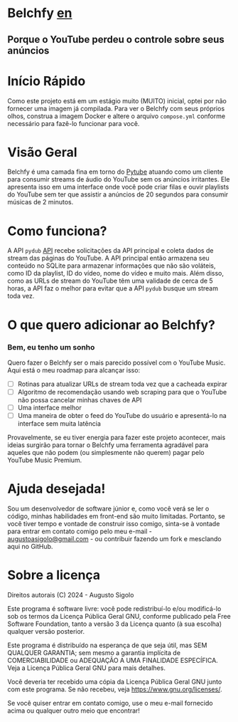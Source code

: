 # Belchfy [en](https://github.com/Sigoloh/belchfy/blob/main/README.md)
## Porque o YouTube perdeu o controle sobre seus anúncios

# Início Rápido
Como este projeto está em um estágio muito (MUITO) inicial, optei por não fornecer uma imagem já compilada. Para ver o Belchfy com seus próprios olhos, construa a imagem Docker e altere o arquivo `compose.yml` conforme necessário para fazê-lo funcionar para você.

# Visão Geral
Belchfy é uma camada fina em torno do [Pytube](https://pytube.io/) atuando como um cliente para consumir streams de áudio do YouTube sem os anúncios irritantes. Ele apresenta isso em uma interface onde você pode criar filas e ouvir playlists do YouTube sem ter que assistir a anúncios de 20 segundos para consumir músicas de 2 minutos.

# Como funciona?
A API `pydub` [API](./belchfy-py) recebe solicitações da API principal e coleta dados de stream das páginas do YouTube. A API principal então armazena seu conteúdo no SQLite para armazenar informações que não são voláteis, como ID da playlist, ID do vídeo, nome do vídeo e muito mais. Além disso, como as URLs de stream do YouTube têm uma validade de cerca de 5 horas, a API faz o melhor para evitar que a API `pydub` busque um stream toda vez.

# O que quero adicionar ao Belchfy?
### Bem, eu tenho um sonho
Quero fazer o Belchfy ser o mais parecido possível com o YouTube Music. Aqui está o meu roadmap para alcançar isso:
- [ ] Rotinas para atualizar URLs de stream toda vez que a cacheada expirar
- [ ] Algoritmo de recomendação usando web scraping para que o YouTube não possa cancelar minhas chaves de API
- [ ] Uma interface melhor
- [ ] Uma maneira de obter o feed do YouTube do usuário e apresentá-lo na interface sem muita latência

Provavelmente, se eu tiver energia para fazer este projeto acontecer, mais ideias surgirão para tornar o Belchfy uma ferramenta agradável para aqueles que não podem (ou simplesmente não querem) pagar pelo YouTube Music Premium.

# Ajuda desejada!
Sou um desenvolvedor de software júnior e, como você verá se ler o código, minhas habilidades em front-end são muito limitadas. Portanto, se você tiver tempo e vontade de construir isso comigo, sinta-se à vontade para entrar em contato comigo pelo meu e-mail - augustoasigolo@gmail.com - ou contribuir fazendo um fork e mesclando aqui no GitHub.

# Sobre a licença
Direitos autorais (C) 2024 - Augusto Sigolo

Este programa é software livre: você pode redistribuí-lo e/ou modificá-lo sob os termos da Licença Pública Geral GNU, conforme publicado pela Free Software Foundation, tanto a versão 3 da Licença quanto (à sua escolha) qualquer versão posterior.

Este programa é distribuído na esperança de que seja útil, mas SEM QUALQUER GARANTIA; sem mesmo a garantia implícita de COMERCIABILIDADE ou ADEQUAÇÃO A UMA FINALIDADE ESPECÍFICA. Veja a Licença Pública Geral GNU para mais detalhes.

Você deveria ter recebido uma cópia da Licença Pública Geral GNU junto com este programa. Se não recebeu, veja <https://www.gnu.org/licenses/>.

Se você quiser entrar em contato comigo, use o meu e-mail fornecido acima ou qualquer outro meio que encontrar!
